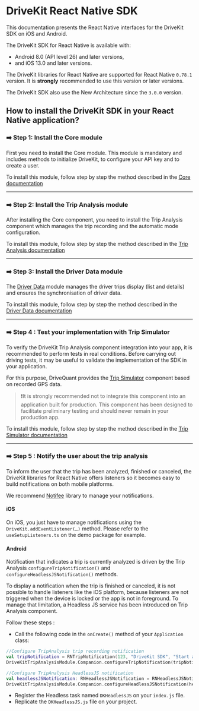 # DriveKit React Native SDK

This documentation presents the React Native interfaces for the DriveKit SDK on iOS and Android.

The DriveKit SDK for React Native is available with:
- Android 8.0 (API level 26) and later versions, 
- and iOS 13.0 and later versions.

The DriveKit libraries for React Native are supported for React Native `0.78.1` version. It is **strongly** recommended to use this version or later versions.

The DriveKit SDK also use the New Architecture since the `3.0.0` version.

## How to install the DriveKit SDK in your React Native application?

### ➡️ Step 1: Install the Core module

First you need to install the Core module. 
This module is mandatory and includes methods to initialize DriveKit, to configure your API key and to create a user.

To install this module, follow step by step the method described in the [Core documentation](./packages/core/README.md)

---

### ➡️ Step 2: Install the Trip Analysis module

After installing the Core component, you need to install the Trip Analysis component which manages the trip recording and the automatic mode configuration.

To install this module, follow step by step the method described in the [Trip Analysis documentation](./packages/trip-analysis/README.md)

---

### ➡️ Step 3: Install the Driver Data module

The [Driver Data](https://docs.drivequant.com/driver-data/introduction) module manages the driver trips display (list and details) and ensures the synchronisation of driver data. 

To install this module, follow step by step the method described in the [Driver Data documentation](./packages/driver-data/README.md)

---

### ➡️ Step 4 : Test your implementation with Trip Simulator

To verify the DriveKit Trip Analysis component integration into your app, it is recommended to perform tests in real conditions. Before carrying out driving tests, it may be useful to validate the implementation of the SDK in your application. 

For this purpose, DriveQuant provides the [Trip Simulator](https://docs.drivequant.com/trip-analysis/trip-simulator) component based on recorded GPS data.

>❗️It is strongly recommended not to integrate this component into an application built for production. This component has been designed to facilitate preliminary testing and should never remain in your production app.

To install this module, follow step by step the method described in the [Trip Simulator documentation](./packages/trip-simulator/README.md)

---

### ➡️ Step 5 : Notify the user about the trip analysis

To inform the user that the trip has been analyzed, finished or canceled, the DriveKit libraries for React Native offers listeners so it becomes easy to build notifications on both mobile platforms.

We recommend [Notifee](https://notifee.app/) library to manage your notifications.

#### iOS

On iOS, you just have to manage notifications using the `DriveKit.addEventListener(…)` method. Please refer to the `useSetupListeners.ts` on the demo package for example.

#### Android

Notification that indicates a trip is currently analyzed is driven by the Trip Analysis `configureTripNotification()` and `configureHeadlessJSNotification()` methods.

To display a notification when the trip is finished or canceled, it is not possible to handle listeners like the iOS platform, because listeners are not triggered when the device is locked or the app is not in foreground. To manage that limitation, a Headless JS service has been introduced on Trip Analysis component.

Follow these steps :

- Call the following code in the `onCreate()` method of your `Application` class:
```kotlin
//Configure TripAnalysis trip recording notification
val tripNotification = RNTripNotification(123, "DriveKit SDK", "Start a trip with DriveKit SDK", R.drawable.ic_notification)
DriveKitTripAnalysisModule.Companion.configureTripNotification(tripNotification);

//Configure TripAnalysis HeadlessJS notification
val headlessJSNotification: RNHeadlessJSNotification = RNHeadlessJSNotification("DriveKit SDK", "Loading in progress…")
DriveKitTripAnalysisModule.Companion.configureHeadlessJSNotification(headlessJSNotification)
```
- Register the Headless task named `DKHeadlessJS` on your `index.js` file.
- Replicate the `DKHeadlessJS.js` file on your project. 
